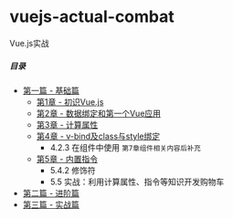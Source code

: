 # vuejs-actual-combat
Vue.js实战

##### 目录
* [第一篇 - 基础篇](chapter-baisc)
   * [第1章 - 初识Vue.js](chapter-baisc/chapter-1)
   * [第2章 - 数据绑定和第一个Vue应用](chapter-baisc/chapter-2)
   * [第3章 - 计算属性](chapter-baisc/chapter-3)
   * [第4章 - v-bind及class与style绑定](chapter-baisc/chapter-4)
      * 4.2.3 在组件中使用 `第7章组件相关内容后补充`
   * [第5章 - 内置指令](chapter-baisc/chapter-5)
      * 5.4.2 修饰符
      * 5.5 实战：利用计算属性、指令等知识开发购物车
* [第二篇 - 进阶篇](chapter-advance)
* [第三篇 - 实战篇](chapter-combat)

